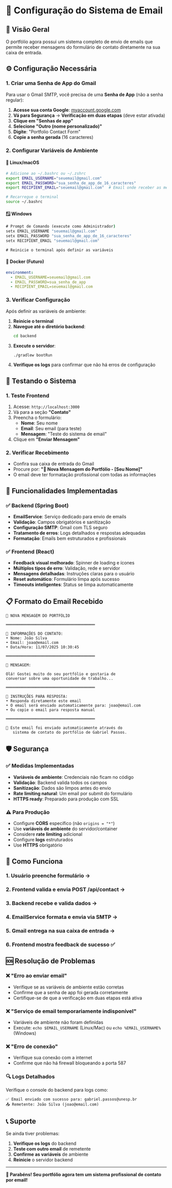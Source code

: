 # 📧 Configuração do Sistema de Email

## 🎯 Visão Geral

O portfólio agora possui um sistema completo de envio de emails que permite receber mensagens do formulário de contato diretamente na sua caixa de entrada.

## ⚙️ Configuração Necessária

### 1. Criar uma Senha de App do Gmail

Para usar o Gmail SMTP, você precisa de uma **Senha de App** (não a senha regular):

1. **Acesse sua conta Google**: [myaccount.google.com](https://myaccount.google.com)
2. **Vá para Segurança** → **Verificação em duas etapas** (deve estar ativada)
3. **Clique em "Senhas de app"**
4. **Selecione "Outro (nome personalizado)"**
5. **Digite**: "Portfolio Contact Form"
6. **Copie a senha gerada** (16 caracteres)

### 2. Configurar Variáveis de Ambiente

#### 🐧 **Linux/macOS**
```bash
# Adicione ao ~/.bashrc ou ~/.zshrc
export EMAIL_USERNAME="seuemail@gmail.com"
export EMAIL_PASSWORD="sua_senha_de_app_de_16_caracteres"
export RECIPIENT_EMAIL="seuemail@gmail.com"  # Email onde receber as mensagens

# Recarregue o terminal
source ~/.bashrc
```

#### 🪟 **Windows**
```cmd
# Prompt de Comando (execute como Administrador)
setx EMAIL_USERNAME "seuemail@gmail.com"
setx EMAIL_PASSWORD "sua_senha_de_app_de_16_caracteres"
setx RECIPIENT_EMAIL "seuemail@gmail.com"

# Reinicie o terminal após definir as variáveis
```

#### 🐳 **Docker (Futuro)**
```yaml
environment:
  - EMAIL_USERNAME=seuemail@gmail.com
  - EMAIL_PASSWORD=sua_senha_de_app
  - RECIPIENT_EMAIL=seuemail@gmail.com
```

### 3. Verificar Configuração

Após definir as variáveis de ambiente:

1. **Reinicie o terminal**
2. **Navegue até o diretório backend**:
   ```bash
   cd backend
   ```
3. **Execute o servidor**:
   ```bash
   ./gradlew bootRun
   ```
4. **Verifique os logs** para confirmar que não há erros de configuração

## 🧪 Testando o Sistema

### 1. Teste Frontend
1. Acesse: `http://localhost:3000`
2. Vá para a seção **"Contato"**
3. Preencha o formulário:
   - **Nome**: Seu nome
   - **Email**: Seu email (para teste)
   - **Mensagem**: "Teste do sistema de email"
4. Clique em **"Enviar Mensagem"**

### 2. Verificar Recebimento
- Confira sua caixa de entrada do Gmail
- Procure por: **"📧 Nova Mensagem do Portfólio - [Seu Nome]"**
- O email deve ter formatação profissional com todas as informações

## 🔧 Funcionalidades Implementadas

### ✅ **Backend (Spring Boot)**
- **EmailService**: Serviço dedicado para envio de emails
- **Validação**: Campos obrigatórios e sanitização
- **Configuração SMTP**: Gmail com TLS seguro
- **Tratamento de erros**: Logs detalhados e respostas adequadas
- **Formatação**: Emails bem estruturados e profissionais

### ✅ **Frontend (React)**
- **Feedback visual melhorado**: Spinner de loading e ícones
- **Múltiplos tipos de erro**: Validação, rede e servidor
- **Mensagens detalhadas**: Instruções claras para o usuário
- **Reset automático**: Formulário limpa após sucesso
- **Timeouts inteligentes**: Status se limpa automaticamente

## 📋 Formato do Email Recebido

```
🚀 NOVA MENSAGEM DO PORTFÓLIO

═══════════════════════════════════════

👤 INFORMAÇÕES DO CONTATO:
• Nome: João Silva
• Email: joao@email.com
• Data/Hora: 11/07/2025 10:30:45

═══════════════════════════════════════

💬 MENSAGEM:

Olá! Gostei muito do seu portfólio e gostaria de
conversar sobre uma oportunidade de trabalho...

═══════════════════════════════════════

📝 INSTRUÇÕES PARA RESPOSTA:
• Responda diretamente este email
• O email será enviado automaticamente para: joao@email.com
• Ou copie o email para resposta manual

═══════════════════════════════════════

🤖 Este email foi enviado automaticamente através do 
   sistema de contato do portfólio de Gabriel Passos.
```

## 🛡️ Segurança

### ✅ **Medidas Implementadas**
- **Variáveis de ambiente**: Credenciais não ficam no código
- **Validação**: Backend valida todos os campos
- **Sanitização**: Dados são limpos antes do envio
- **Rate limiting natural**: Um email por submit do formulário
- **HTTPS ready**: Preparado para produção com SSL

### ⚠️ **Para Produção**
- Configure **CORS** específico (não `origins = "*"`)
- Use **variáveis de ambiente** do servidor/container
- Considere **rate limiting** adicional
- Configure **logs** estruturados
- Use **HTTPS** obrigatório

## 🚀 Como Funciona

### 1. **Usuário preenche formulário** → 
### 2. **Frontend valida e envia POST /api/contact** → 
### 3. **Backend recebe e valida dados** → 
### 4. **EmailService formata e envia via SMTP** → 
### 5. **Gmail entrega na sua caixa de entrada** → 
### 6. **Frontend mostra feedback de sucesso** ✅

## 🆘 Resolução de Problemas

### ❌ **"Erro ao enviar email"**
- Verifique se as variáveis de ambiente estão corretas
- Confirme que a senha de app foi gerada corretamente
- Certifique-se de que a verificação em duas etapas está ativa

### ❌ **"Serviço de email temporariamente indisponível"**
- Variáveis de ambiente não foram definidas
- Execute: `echo $EMAIL_USERNAME` (Linux/Mac) ou `echo %EMAIL_USERNAME%` (Windows)

### ❌ **"Erro de conexão"**
- Verifique sua conexão com a internet
- Confirme que não há firewall bloqueando a porta 587

### 🔍 **Logs Detalhados**
Verifique o console do backend para logs como:
```
✅ Email enviado com sucesso para: gabriel.passos@unesp.br
📤 Remetente: João Silva (joao@email.com)
```

## 📞 Suporte

Se ainda tiver problemas:
1. **Verifique os logs** do backend
2. **Teste com outro email** de remetente
3. **Confirme as variáveis** de ambiente
4. **Reinicie** o servidor backend

---

**🎉 Parabéns! Seu portfólio agora tem um sistema profissional de contato por email!** 